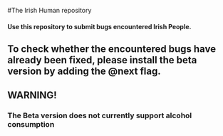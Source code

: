 #The Irish Human repository
#### Use this repository to submit bugs encountered Irish People.

## To check whether the encountered bugs have already been fixed, please install the beta version by adding the @next flag.
## WARNING!
### The Beta version does not currently support alcohol consumption